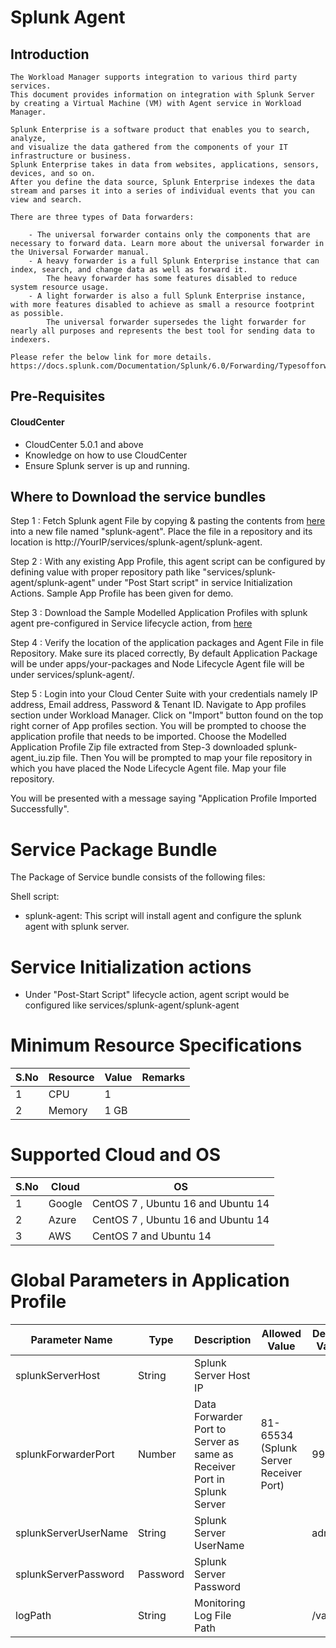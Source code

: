 # Splunk Agent
## Introduction
    The Workload Manager supports integration to various third party services. 
    This document provides information on integration with Splunk Server 
    by creating a Virtual Machine (VM) with Agent service in Workload Manager.
    
    Splunk Enterprise is a software product that enables you to search, analyze, 
	and visualize the data gathered from the components of your IT infrastructure or business. 
	Splunk Enterprise takes in data from websites, applications, sensors, devices, and so on. 
	After you define the data source, Splunk Enterprise indexes the data stream and parses it into a series of individual events that you can view and search.

	There are three types of Data forwarders:

		- The universal forwarder contains only the components that are necessary to forward data. Learn more about the universal forwarder in the Universal Forwarder manual.
		- A heavy forwarder is a full Splunk Enterprise instance that can index, search, and change data as well as forward it. 
			The heavy forwarder has some features disabled to reduce system resource usage.
		- A light forwarder is also a full Splunk Enterprise instance, with more features disabled to achieve as small a resource footprint as possible. 
			The universal forwarder supersedes the light forwarder for nearly all purposes and represents the best tool for sending data to indexers.

    Please refer the below link for more details.
    https://docs.splunk.com/Documentation/Splunk/6.0/Forwarding/Typesofforwarders
	
## Pre-Requisites
#### CloudCenter
- CloudCenter 5.0.1 and above
- Knowledge on how to use CloudCenter 
- Ensure Splunk server is up and running.
  
## Where to Download the service bundles
 Step 1 : Fetch Splunk agent File by copying & pasting the contents from [here](https://github.com/datacenter/cloudcentersuite/raw/master/Content/Logging/Splunk-Agent/WorkloadManager/src/splunk-agent/splunk-agent) into a new file named "splunk-agent". Place the file in a repository and its location is http://YourIP/services/splunk-agent/splunk-agent.
 
 Step 2 : With any existing App Profile, this agent script can be configured by defining value with proper repository path like  "services/splunk-agent/splunk-agent" under "Post Start script" in service Initialization  Actions. Sample App Profile has been given for demo.
   
 Step 3 : Download the Sample Modelled Application Profiles with splunk agent pre-configured in Service lifecycle action, from [here](https://github.com/datacenter/cloudcentersuite/raw/master/Content/Logging/Splunk-Agent/WorkloadManager/splunk-agent_iu.zip)
 
 Step 4 : Verify the location of the application packages and Agent File in file Repository. Make sure its placed correctly, By default Application Package will be under apps/your-packages and Node Lifecycle Agent file will be under services/splunk-agent/<splunk-agent-file>.
   
 Step 5 : Login into your Cloud Center Suite with your credentials namely IP address, Email address, Password & Tenant ID. Navigate to App profiles section under Workload Manager. Click on "Import" button found on the top right corner of App profiles section. You will be prompted to choose the application profile that needs to be imported. Choose the Modelled Application Profile Zip file extracted from Step-3 downloaded splunk-agent_iu.zip file. Then You will be prompted to map your file repository in which you have placed the Node Lifecycle Agent file. Map your file repository.
   
You will be presented with a message saying "Application Profile Imported Successfully".
   
# Service Package Bundle

The Package of Service bundle consists of the following files:

Shell script:
 - splunk-agent: This script will install agent and configure the splunk agent with splunk server.


# Service Initialization actions
   - Under "Post-Start Script" lifecycle action, agent script would be configured like services/splunk-agent/splunk-agent
   
# Minimum Resource Specifications
     
S.No    | Resource    |  Value   | Remarks
----    | ----------  | ---------| ------- 
 1      |  CPU        | 1        |        
 2      |  Memory     | 1 GB     |     
 
 # Supported Cloud and OS

S.No    | Cloud   |  OS   
------  | ---------- | --------- 
 1      |  Google    |  CentOS 7 , Ubuntu 16 and Ubuntu 14               
 2      |  Azure     |  CentOS 7 , Ubuntu 16 and Ubuntu 14
 3      |  AWS     |  CentOS 7 and Ubuntu 14

 # Global Parameters in Application Profile

| Parameter Name	| Type	 | Description | Allowed Value |Default Value |
| ------ | ------ | ------ |------ | ------ |
| splunkServerHost | String | Splunk Server Host IP |   |  |  |
| splunkForwarderPort | Number | Data Forwarder Port to Server as same as Receiver Port in Splunk Server | 81-65534 (Splunk Server Receiver Port) | 9997 | 
| splunkServerUserName | String | Splunk Server UserName | | admin |
| splunkServerPassword | Password | Splunk Server Password | | |
| logPath | String | Monitoring Log File Path | | /var/log | 
   
 
